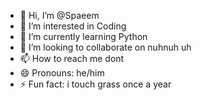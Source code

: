 - 👋 Hi, I’m @Spaeem
- 👀 I’m interested in Coding
- 🌱 I’m currently learning Python
- 💞️ I’m looking to collaborate on nuhnuh uh
- 📫 How to reach me dont
- 😄 Pronouns: he/him
- ⚡ Fun fact: i touch grass once a year

<!---
Spaeem/Spaeem is a ✨ special ✨ repository because its `README.md` (this file) appears on your GitHub profile.
You can click the Preview link to take a look at your changes.
--->
